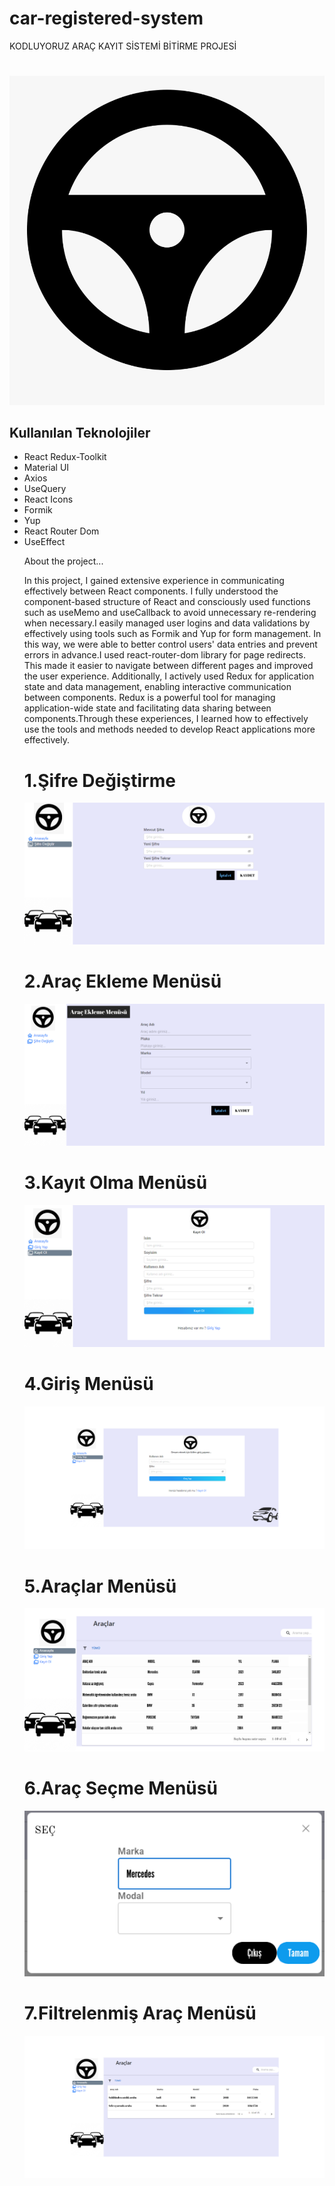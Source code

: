 # car-registered-system


KODLUYORUZ ARAÇ KAYIT SİSTEMİ BİTİRME PROJESİ
   
<div>
    <h1></h1>
    <img src="https://github.com/computerengineer44/car-registered-system/blob/main/drive.png" />
  </div>


</div>

<h2>Kullanılan Teknolojiler</h2>
<ul>
    <li>React Redux-Toolkit</li>
   <li>Material UI</li>
   <li>Axios</li>
   <li>UseQuery</li>
   <li>React Icons</li>
   <li>Formik</li>
     <li>Yup</li>
   <li>React Router Dom</li>
  <li>UseEffect</li>




About the project...

In this project, I gained extensive experience in communicating effectively between React components. I fully understood the component-based structure of React and consciously used functions such as useMemo and useCallback to avoid unnecessary re-rendering when necessary.I easily managed user logins and data validations by effectively using tools such as Formik and Yup for form management. In this way, we were able to better control users' data entries and prevent errors in advance.I used react-router-dom library for page redirects. This made it easier to navigate between different pages and improved the user experience.
Additionally, I actively used Redux for application state and data management, enabling interactive communication between components. Redux is a powerful tool for managing application-wide state and facilitating data sharing between components.Through these experiences, I learned how to effectively use the tools and methods needed to develop React applications more effectively.


<div>
  <div>
    <h1>1.Şifre Değiştirme </h1>
    <img src="https://github.com/computerengineer44/car-registered-system/blob/main/8.png" />
  </div>

  <div>
    <h1>2.Araç Ekleme Menüsü </h1>
    <img src="https://github.com/computerengineer44/car-registered-system/blob/main/2.png" />
  </div>

  <div>
    <h1>3.Kayıt Olma Menüsü </h1>
    <img src="https://github.com/computerengineer44/car-registered-system/blob/main/3.png" />
  </div>

  <div>
    <h1>4.Giriş Menüsü</h1>
    <img src="https://github.com/computerengineer44/car-registered-system/blob/main/4.png" />
  </div>

  <div>
    <h1>5.Araçlar Menüsü</h1>
    <img src="https://github.com/computerengineer44/car-registered-system/blob/main/5.png" />
  </div>

  <div>
    <h1>6.Araç Seçme Menüsü</h1>
    <img src="https://github.com/computerengineer44/car-registered-system/blob/main/6.png" />
  </div>

  <div>
    <h1>7.Filtrelenmiş Araç Menüsü</h1>
    <img src="https://github.com/computerengineer44/car-registered-system/blob/main/7.png" />
  </div>


